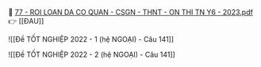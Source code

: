 📄 [77 - ROI LOAN DA CO QUAN - CSGN - THNT - ON THI TN Y6 - 2023.pdf](file:///D:/OneDrive%20-%20UMP/TOT%20NGHIEP/200%20PDF_GUI%20SINH%20VIEN_thienqc/77%20-%20ROI%20LOAN%20DA%20CO%20QUAN%20-%20CSGN%20-%20THNT%20-%20ON%20THI%20TN%20Y6%20-%202023.pdf)
👉 [[ĐAU]]



![[Đề TỐT NGHIỆP 2022 - 1 (hệ NGOẠI) - Câu 141]]

![[Đề TỐT NGHIỆP 2022 - 2 (hệ NGOẠI) - Câu 141]]